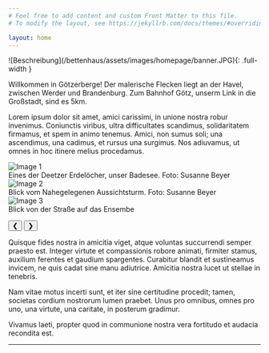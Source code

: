 ```yaml
---
# Feel free to add content and custom Front Matter to this file.
# To modify the layout, see https://jekyllrb.com/docs/themes/#overriding-theme-defaults

layout: home
---
```



<link rel="stylesheet" href="{{ "/assets/css/carousel.css" | relative_url }}">
![Beschreibung](/bettenhaus/assets/images/homepage/banner.JPG){: .full-width }

Willkommen in Götzerberge! Der malerische Flecken liegt an der Havel, zwischen Werder und Brandenburg. Zum Bahnhof Götz, unserm Link in die Großstadt, sind es 5km.

Lorem ipsum dolor sit amet, amici carissimi, in unione nostra robur invenimus. Coniunctis viribus, ultra difficultates scandimus, solidaritatem firmamus, et spem in animo tenemus. Amici, non sumus soli; una ascendimus, una cadimus, et rursus una surgimus. Nos adiuvamus, ut omnes in hoc itinere melius procedamus.

<div id="carousel" class="carousel">
  <div class="carousel-item active">
    <img src="/bettenhaus/assets/images/homepage/DSCF1308.jpg" alt="Image 1">
    <div class="caption">Eines der Deetzer Erdelöcher, unser Badesee. Foto: Susanne Beyer</div>
  </div>
  <div class="carousel-item">
    <img src="/bettenhaus/assets/images/homepage/DSCF1347.jpg" alt="Image 2">
    <div class="caption">Blick vom Nahegelegenen Aussichtsturm. Foto: Susanne Beyer</div>
  </div>
  <div class="carousel-item">
    <img src="/bettenhaus/assets/images/homepage/entrance.jpg" alt="Image 3">
    <div class="caption">Blick von der Straße auf das Ensembe</div>
  </div>

  <!-- Steuerungselemente -->
  <button class="carousel-control prev" onclick="moveSlide(-1)">&#10094;</button>
  <button class="carousel-control next" onclick="moveSlide(1)">&#10095;</button>
</div>

Quisque fides nostra in amicitia viget, atque voluntas succurrendi semper praesto est. Integer virtute et compassionis robore animati, firmiter stamus, auxilium ferentes et gaudium spargentes. Curabitur blandit et sustineamus invicem, ne quis cadat sine manu adiutrice. Amicitia nostra lucet ut stellae in tenebris.

Nam vitae motus incerti sunt, et iter sine certitudine procedit; tamen, societas cordium nostrorum lumen praebet. Unus pro omnibus, omnes pro uno, una virtute, una caritate, in posterum gradimur.

Vivamus laeti, propter quod in communione nostra vera fortitudo et audacia recondita est.

___

<script>
let currentSlide = 0;
const slides = document.querySelectorAll('.carousel-item');

function showSlide(index) {
  slides.forEach((slide, i) => {
    slide.classList.remove('active');
    if (i === index) {
      slide.classList.add('active');
    }
  });
}

function moveSlide(step) {
  currentSlide = (currentSlide + step + slides.length) % slides.length;
  showSlide(currentSlide);
}

// Zeige den ersten Slide beim Laden
showSlide(currentSlide);
</script>